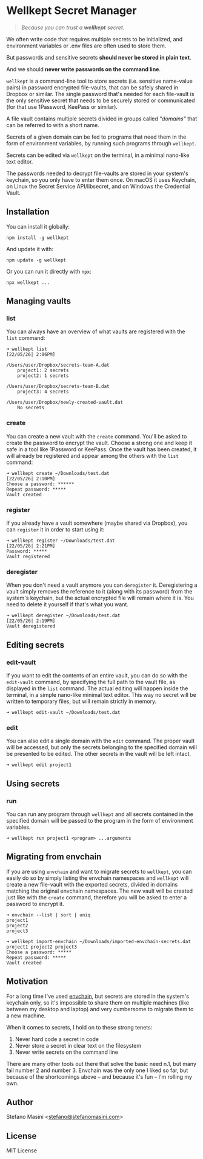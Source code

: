 # Wellkept Secret Manager

> _Because you can trust a **wellkept** secret._


We often write code that requires multiple secrets to be initialized, and environment variables or .env files are often used to 
store them.

But passwords and sensitive secrets **should never be stored in plain text**. 

And we should **never write passwords on the command line**.

`wellkept` is a command-line tool to store secrets (i.e. sensitive name-value pairs) in password encrypted file-vaults, that 
can be safely shared in Dropbox or similar. The single password that's needed for each file-vault is the only sensitive secret 
that needs to be securely stored or communicated (for that use 1Password, KeePass or similar).

A file vault contains multiple secrets divided in groups called _"domains"_ that can be referred to with a short name.

Secrets of a given domain can be fed to programs that need them in the form of environment variables, by running such programs 
through `wellkept`.

Secrets can be edited via `wellkept` on the terminal, in a minimal nano-like text editor.

The passwords needed to decrypt file-vaults are stored in your system's keychain, so you only have to enter them once. 
On macOS it uses Keychain, on Linux the Secret Service API/libsecret, and on Windows the Credential Vault.


## Installation

You can install it globally:

    npm install -g wellkept

And update it with:

    npm update -g wellkept

Or you can run it directly with `npx`:

    npx wellkept ...

## Managing vaults

### list
You can always have an overview of what vaults are registered with the `list` command:

    ➜ wellkept list                                                                                                                                                                                        [22/05/26| 2:06PM]
    
    /Users/user/Dropbox/secrets-team-A.dat
        project1: 2 secrets
        project2: 1 secrets
    
    /Users/user/Dropbox/secrets-team-B.dat
        project3: 4 secrets

    /Users/user/Dropbox/newly-created-vault.dat
        No secrets

### create
You can create a new vault with the `create` command. You'll be asked to create the password to encrypt the vault. 
Choose a strong one and keep it safe in a tool like 1Password or KeePass. Once the vault has been created, it will already
be registered and appear among the others with the `list` command:

    ➜ wellkept create ~/Downloads/test.dat                                                                                                                                                                 [22/05/26| 2:10PM]
    Choose a password: ******
    Repeat password: *****
    Vault created

### register
If you already have a vault somewhere (maybe shared via Dropbox), you can `register` it in order to start using it:

    ➜ wellkept register ~/Downloads/test.dat                                                                                                                                                               [22/05/26| 2:21PM]
    Password: *****
    Vault registered

### deregister
When you don't need a vault anymore you can `deregister` it. Deregistering a vault simply removes the reference to it (along
with its password) from the system's keychain, but the actual encrypted file will remain where it is. You need to delete it
yourself if that's what you want.

    ➜ wellkept deregister ~/Downloads/test.dat                                                                                                                                                             [22/05/26| 2:19PM]
    Vault deregistered

## Editing secrets

### edit-vault
If you want to edit the contents of an entire vault, you can do so with the `edit-vault` command, by specifying the full
path to the vault file, as displayed in the `list` command. The actual editing will happen inside the terminal, in a simple
nano-like minimal text editor. This way no secret will be written to temporary files, but will remain strictly in memory.

    ➜ wellkept edit-vault ~/Downloads/test.dat

### edit
You can also edit a single domain with the `edit` command. The proper vault will be accessed, but only the secrets belonging
to the specified domain will be presented to be edited. The other secrets in the vault will be left intact.

    ➜ wellkept edit project1

## Using secrets

### run
You can run any program through `wellkept` and all secrets contained in the specified domain will be passed to the program
in the form of environment variables.

    ➜ wellkept run project1 <program> ...arguments

## Migrating from envchain
If you are using `envchain` and want to migrate secrets to `wellkept`, you can easily do so by simply listing the envchain
namespaces and `wellkept` will create a new file-vault with the exported secrets, divided in domains matching the original
envchain namespaces. The new vault will be created just like with the `create` command, therefore you will be asked to enter
a password to encrypt it.

    ➜ envchain --list | sort | uniq
    project1
    project2
    project3

    ➜ wellkept import-envchain ~/Downloads/imported-envchain-secrets.dat project1 project2 project3
    Choose a password: *****
    Repeat password: *****
    Vault created

## Motivation

For a long time I've used [envchain](https://github.com/sorah/envchain), but secrets are stored in the system's keychain only,
so it's impossible to share them on multiple machines (like between my desktop and laptop) and very cumbersome to migrate them
to a new machine.

When it comes to secrets, I hold on to these strong tenets:
1. Never hard code a secret in code
2. Never store a secret in clear text on the filesystem
3. Never write secrets on the command line

There are many other tools out there that solve the basic need n.1, but many fail number 2 and number 3. Envchain was the only
one I liked so far, but because of the shortcomings above – and because it's fun – I'm rolling my own.

## Author

Stefano Masini <[stefano@stefanomasini.com](mailto:stefano@stefanomasini.com)>

## License

MIT License

[//]: # (Started off using [this template]&#40;https://github.com/chriswells0/node-typescript-template&#41;.)
